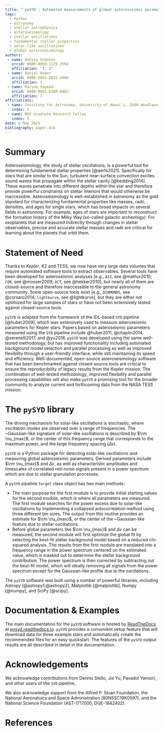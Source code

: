 ```yaml
---
title: "`pySYD`: Automated measurements of global asteroseismic parameters"
tags:
  - Python
  - astronomy
  - stellar astrophysics
  - asteroseismology
  - stellar oscillations
  - fundamental stellar properties
  - solar-like oscillations
  - global asteroseismology
authors:
 - name: Ashley Chontos
   orcid: 0000-0003-1125-2564
   affiliation: "1, 2"
 - name: Daniel Huber
   orcid: 0000-0001-8832-4488
   affiliation: 1
 - name: Maryum Sayeed 
   orcid: 0000-0001-6180-8482
   affiliation: 1
affiliations:
 - name: Institute for Astronomy, University of Hawai'i, 2680 Woodlawn Drive, Honolulu, HI 96822, USA
   index: 1
 - name: NSF Graduate Research Fellow
   index: 2
date: 6 May 2021
bibliography: paper.bib
---
```


# Summary

Asteroseismology, the study of stellar oscillations, is a powerful tool for determining fundamental stellar 
properties [@aerts2021]. Specifically for stars that are similar to the Sun, turbulent near-surface convection 
excites sound waves that propagate within the stellar cavity [@bedding2014]. These waves penetrate 
into different depths within the star and therefore provide powerful constraints on stellar interiors that would 
otherwise be inaccessible. Asteroseismology is well-established in astronomy as the gold standard for 
characterizing fundamental properties like masses, radii, densities, and ages for single stars, which has
broad impacts on several fields in astronomy. For example, ages of stars are important to reconstruct the 
formation history of the Milky Way (so-called galactic archeology). For exoplanets that are measured indirectly 
through changes in stellar observables, precise and accurate stellar masses and radii are critical for 
learning about the planets that orbit them.

# Statement of Need

Thanks to *Kepler*, K2 and TESS, we now have very large data volumes that require automated software tools
to extract observables. Several tools have been developed for asteroseismic analyses [e.g., `A2Z`, see @mathur2010; 
`COR`, see @mosser2009; `OCT`, see @hekker2010], but nearly all of them are closed-source and therefore inaccessible to 
the general astronomy community. Some open-source tools exist [e.g., `DIAMONDS`, see @corsaro2014; `lightkurve`, see
@lightkurve], but they are either not optimized for large samples of stars or have not been extensively tested 
against closed-source tools.

`pySYD` is adapted from the framework of the IDL-based `SYD` pipeline [@huber2009], which was extensively used 
to measure asteroseismic parameters for Kepler stars. Papers based on asteroseismic parameters measured using the 
`SYD` pipeline include @huber2011, @chaplin2014, @serenelli2017, and @yu2018. `pySYD` was developed using the same 
well-tested methodology, but has improved functionality including automated background model selection 
and parallel processing as well as improved flexibility through a user-friendly interface, while still 
maintaining its speed and efficiency. Well-documented, open-source asteroseismology software that has been 
benchmarked against closed-source tools are critical to ensure the reproducibility of legacy results from 
the *Kepler* mission. The combination of well-tested methodology, improved flexibility and parallel processing
capabilities will also make `pySYD` a promising tool for the broader community to analyze current and 
forthcoming data from the NASA TESS mission.

# The `pySYD` library

The driving mechanism for solar-like oscillations is stochastic, where oscillation modes are observed over a range 
of frequencies. The ~Gaussian-like signature of solar-like oscillations is described by $\rm \nu_{max}$, or the center
of this frequency range that corresponds to the maximum power, and the large frequency spacing ($\Delta\nu$). 

`pySYD` is a Python package for detecting solar-like oscillations and measuring global asteroseismic parameters. 
Derived parameters include $\rm \nu_{max}$ and $\Delta\nu$, as well as characteristic amplitudes and timescales 
of correlated red-noise signals present in a power spectrum which are due to stellar granulation processes.

A `pySYD` pipeline `Target` class object has two main methods:

- The main purpose for the first module is to provide initial starting values for the second module, which is where
  all parameters are measured. The first module searches for the power excess due to solar-like oscillations by
  implementing a collapsed autocorrelation method using three different bin sizes.  The output 
  from this routine provides an estimate for $\rm \nu_{max}$, or the center of the ~Gaussian-like feature due to 
  stellar oscillations. 
- Before global parameters like $\rm \nu_{max}$ and $\Delta\nu$ can be measured, the second module will first optimize 
  the global fit by selecting the best-fit stellar background model based on a reduced chi-squared analysis. The results from the 
  first module are translated into a frequency range in the power spectrum centered on the estimated value, which is
  masked out to determine the stellar background contribution. The power spectrum is then corrected by subtracting out 
  the best-fit model, which will ideally removing all signals from the power spectrum except for the Gaussian-like 
  profile due to the oscillations.
  
The `pySYD` software was built using a number of powerful libraries, including Astropy [@astropy1;@astropy2], 
Matplotlib [@matplotlib], Numpy [@numpy], and SciPy [@scipy]. 

# Documentation & Examples

The main documentation for the `pySYD` software is hosted by [ReadTheDocs](https://readthedocs.org) at
[pysyd.readthedocs.io](https://pysyd.readthedocs.io). `pySYD` provides a convenient setup feature that 
will download data for three example stars and automatically create the recommended files for an easy 
quickstart. The features of the `pySYD` output results are all described in detail in the documentation.

# Acknowledgements

We acknowledge contributions from Dennis Stello, Jie Yu, Pavadol Yamsiri, and other users of the `SYD` pipeline.

We also acknowledge support from the Alfred P. Sloan Foundation, the National Aeronatuics and Space Administration
(80NSSC19K0597), and the National Science Foundation (AST-1717000, DGE-1842402).

# References

